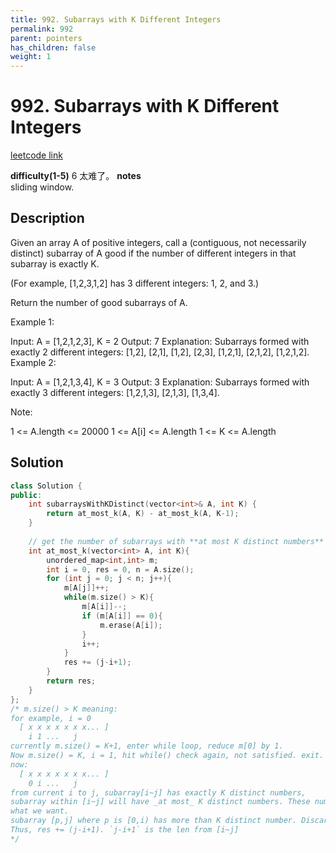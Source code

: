 ```yaml
---
title: 992. Subarrays with K Different Integers
permalink: 992
parent: pointers
has_children: false
weight: 1
---
```

# 992. Subarrays with K Different Integers
[leetcode link](https://leetcode.com/problems/subarrays-with-k-different-integers/)

**difficulty(1-5)** 
6
太难了。
**notes**   
sliding window. 

## Description

Given an array A of positive integers, call a (contiguous, not necessarily distinct) subarray of A good if the number of different integers in that subarray is exactly K.

(For example, [1,2,3,1,2] has 3 different integers: 1, 2, and 3.)

Return the number of good subarrays of A.

 

Example 1:

Input: A = [1,2,1,2,3], K = 2
Output: 7
Explanation: Subarrays formed with exactly 2 different integers: [1,2], [2,1], [1,2], [2,3], [1,2,1], [2,1,2], [1,2,1,2].
Example 2:

Input: A = [1,2,1,3,4], K = 3
Output: 3
Explanation: Subarrays formed with exactly 3 different integers: [1,2,1,3], [2,1,3], [1,3,4].
 

Note:

1 <= A.length <= 20000
1 <= A[i] <= A.length
1 <= K <= A.length

## Solution
```c++
class Solution {
public:
    int subarraysWithKDistinct(vector<int>& A, int K) {
        return at_most_k(A, K) - at_most_k(A, K-1);
    }
    
    // get the number of subarrays with **at most K distinct numbers**
    int at_most_k(vector<int> A, int K){
        unordered_map<int,int> m; 
        int i = 0, res = 0, n = A.size();
        for (int j = 0; j < n; j++){
            m[A[j]]++;
            while(m.size() > K){
                m[A[i]]--;
                if (m[A[i]] == 0){
                    m.erase(A[i]);
                }
                i++;               
            }
            res += (j-i+1);
        }
        return res;
    }
};
/* m.size() > K meaning: 
for example, i = 0 
  [ x x x x x x x... ]
    i 1 ...   j
currently m.size() = K+1, enter while loop, reduce m[0] by 1.
Now m.size() = K, i = 1, hit while() check again, not satisfied. exit. 
now:
  [ x x x x x x x... ]
    0 i ...   j
from current i to j, subarray[i~j] has exactly K distinct numbers, 
subarray within [i~j] will have _at most_ K distinct numbers. These numbers are
what we want.
subarray [p,j] where p is [0,i) has more than K distinct number. Discard.
Thus, res += (j-i+1). `j-i+1` is the len from [i~j]
*/
```

<!-- 
Default label
{: .label }

Blue label
{: .label .label-blue }

Stable
{: .label .label-green }

New release
{: .label .label-purple }

Coming soon
{: .label .label-yellow }

Deprecated
{: .label .label-red } -->
